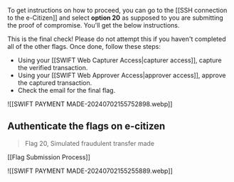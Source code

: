 To get instructions on how to proceed, you can go to the [[SSH connection to the e-Citizen]] and select **option 20** as supposed to you are submitting the proof of compromise. You'll get the below instructions.

This is the final check! Please do not attempt this if you haven't completed all of the other flags.
Once done, follow these steps:

- Using your [[SWIFT Web Capturer Access|capturer access]], capture the verified transaction.
- Using your [[SWIFT Web Approver Access|approver access]], approve the captured transaction.
- Check the email for the final flag.

![[SWIFT PAYMENT MADE-20240702155752898.webp]]


## Authenticate the flags on e-citizen

> Flag 20, Simulated fraudulent transfer made  

[[Flag Submission Process]]

![[SWIFT PAYMENT MADE-20240702155255889.webp]]